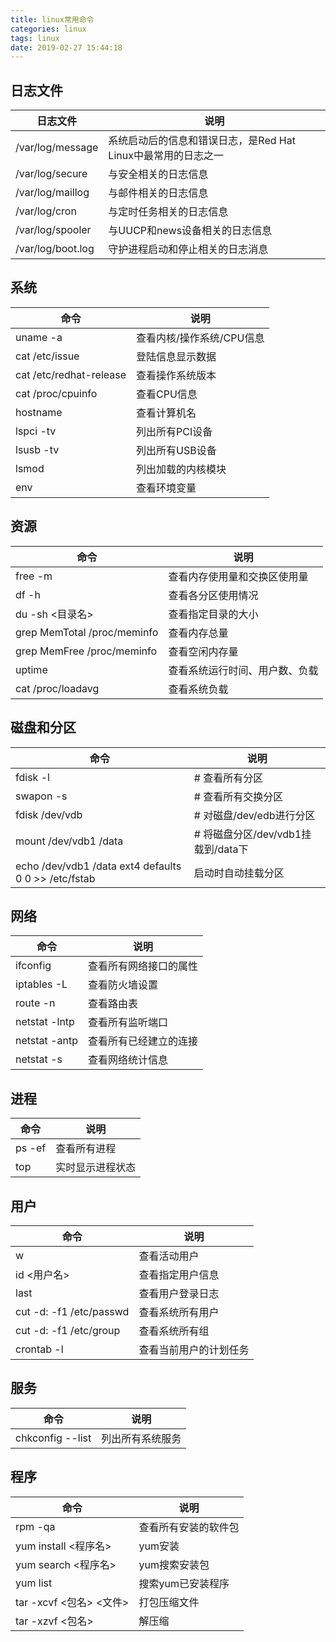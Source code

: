 ```yaml
---
title: linux常用命令
categories: linux
tags: linux
date: 2019-02-27 15:44:18
---
```


日志文件
-------

日志文件|说明
-------|----
/var/log/message  | 系统启动后的信息和错误日志，是Red Hat Linux中最常用的日志之一
/var/log/secure	  | 与安全相关的日志信息
/var/log/maillog  |	与邮件相关的日志信息
/var/log/cron     |	与定时任务相关的日志信息
/var/log/spooler  |	与UUCP和news设备相关的日志信息
/var/log/boot.log |	守护进程启动和停止相关的日志消息

系统
----
命令|说明
----|----
uname -a                    |	查看内核/操作系统/CPU信息
cat /etc/issue              |	登陆信息显示数据
cat /etc/redhat-release     |	查看操作系统版本
cat /proc/cpuinfo           |	查看CPU信息
hostname                    |	查看计算机名
lspci -tv                   |	列出所有PCI设备
lsusb -tv                   |	列出所有USB设备
lsmod                       |	列出加载的内核模块
env                         |	查看环境变量

资源
----
命令|说明
----|----
free -m                         |	查看内存使用量和交换区使用量
df -h                           |	查看各分区使用情况
du -sh <目录名>                  |  查看指定目录的大小
grep MemTotal /proc/meminfo     |	查看内存总量
grep MemFree /proc/meminfo      |	查看空闲内存量
uptime                          |	查看系统运行时间、用户数、负载
cat /proc/loadavg               |	查看系统负载

磁盘和分区
----
命令|说明
----|----
fdisk -l                |   # 查看所有分区	 
swapon -s               |   # 查看所有交换分区	 
fdisk /dev/vdb          |   # 对磁盘/dev/edb进行分区
mount /dev/vdb1 /data   |   # 将磁盘分区/dev/vdb1挂载到/data下
echo /dev/vdb1 /data ext4 defaults 0 0 >> /etc/fstab | 启动时自动挂载分区

网络
----
命令|说明
----|----
ifconfig	        |   查看所有网络接口的属性
iptables -L	        |   查看防火墙设置
route -n	        |   查看路由表
netstat -lntp	    |   查看所有监听端口
netstat -antp	    |   查看所有已经建立的连接
netstat -s	        |   查看网络统计信息

进程
----
命令|说明
----|----
ps -ef  |	查看所有进程
top	    |   实时显示进程状态

用户
----
命令|说明
----|----
w	                        |   查看活动用户
id <用户名>                 |   查看指定用户信息
last	                    |   查看用户登录日志
cut -d: -f1 /etc/passwd	    |   查看系统所有用户
cut -d: -f1 /etc/group	    |   查看系统所有组
crontab -l  	            |   查看当前用户的计划任务

服务
----
命令|说明
----|----
chkconfig --list |	列出所有系统服务

程序
----
命令|说明
----|----
rpm -qa	                |    查看所有安装的软件包
yum install <程序名>    |   yum安装
yum search <程序名>     |   yum搜索安装包
yum list               |   搜索yum已安装程序
tar -xcvf <包名> <文件> |   打包压缩文件
tar -xzvf <包名>        |   解压缩
